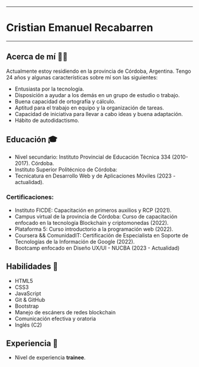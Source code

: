 -------------------------------------------------------------------------------------
# Cristian Emanuel Recabarren 
-------------------------------------------------------------------------------------
## Acerca de mí 👨‍🎓
 Actualmente estoy residiendo en la provincia de Córdoba, Argentina. Tengo 24 años y algunas características sobre mí son las siguientes: 
 - Entusiasta por la tecnología.
 - Disposición a ayudar a los demás en un grupo de estudio o trabajo.
 - Buena capacidad de ortografía y cálculo.
 - Aptitud para el trabajo en equipo y la organización de tareas. 
 - Capacidad de iniciativa para llevar a cabo ideas y buena adaptación. 
 - Hábito de autodidactismo. 

## Educación 🎓
- Nivel secundario: Instituto Provincial de Educación Técnica 334 (2010-2017). Córdoba.
 - Instituto Superior Politécnico de Córdoba:
 - Tecnicatura en Desarrollo Web y de Aplicaciones Móviles (2023 - actualidad). 

### Certificaciones: 
- Instituto FICDE: Capacitación en primeros auxilios y RCP (2021).
- Campus virtual de la provincia de Córdoba: Curso de capacitación enfocado en la tecnología Blockchain y criptomonedas (2022).
- Plataforma 5: Curso introductorio a la programación web (2022).
- Coursera && ComunidadIT: Certificación de Especialista en Soporte de Tecnologías de la Información de Google (2022).
- Bootcamp enfocado en Diseño UX/UI - NUCBA (2023 - Actualidad) 

## Habilidades 🧠
 - HTML5
 - CSS3
 - JavaScript
 - Git & GitHub
 - Bootstrap
 - Manejo de escáners de redes blockchain
 - Comunicación efectiva y oratoria 
 - Inglés (C2) 

## Experiencia 🔨
- Nivel de experiencia **trainee**. 
